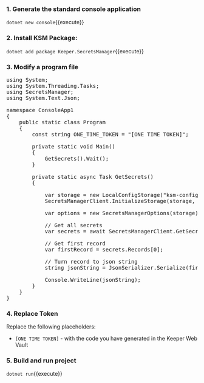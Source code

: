 
### 1. Generate the standard console application
`dotnet new console`{{execute}}

### 2. Install KSM Package:

`dotnet add package Keeper.SecretsManager`{{execute}}


### 3. Modify a program file

<pre class="file" data-filename="ksm-sample-project/Program.cs" data-target="replace">
using System;
using System.Threading.Tasks;
using SecretsManager;
using System.Text.Json;

namespace ConsoleApp1
{
    public static class Program
    {
        const string ONE_TIME_TOKEN = "[ONE TIME TOKEN]";
        
        private static void Main()
        {
            GetSecrets().Wait();
        }

        private static async Task GetSecrets()
        {

            var storage = new LocalConfigStorage("ksm-config-demo.json");
            SecretsManagerClient.InitializeStorage(storage, ONE_TIME_TOKEN);

            var options = new SecretsManagerOptions(storage);

            // Get all secrets
            var secrets = await SecretsManagerClient.GetSecrets(options);

            // Get first record
            var firstRecord = secrets.Records[0]; 

            // Turn record to json string
            string jsonString = JsonSerializer.Serialize(firstRecord, new JsonSerializerOptions { WriteIndented = true });

            Console.WriteLine(jsonString);
        }
    }
}
</pre>

### 4. Replace Token

Replace the following placeholders:

- `[ONE TIME TOKEN]` - with the code you have generated in the Keeper Web Vault


### 5. Build and run project
`dotnet run`{{execute}}